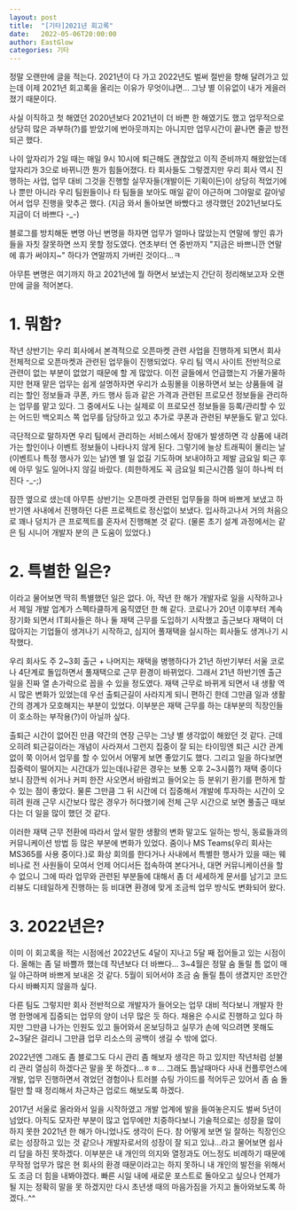 ```yaml
---
layout: post
title:  "[기타]2021년 회고록"
date:   2022-05-06T20:00:00
author: EastGlow
categories: 기타
---
```


정말 오랜만에 글을 적는다. 2021년이 다 가고 2022년도 벌써 절반을 향해 달려가고 있는데 이제 2021년 회고록을 올리는 이유가 무엇이냐면... 그냥 별 이유없이 내가 게을러졌기 때문이다.

사실 이직하고 첫 해였던 2020년보다 2021년이 더 바쁜 한 해였기도 했고 업무적으로 상당히 많은 과부하(?)를 받았기에 번아웃까지는 아니지만 업무시간이 끝나면 줄곧 방전되곤 했다.

나이 앞자리가 2일 때는 매일 9시 10시에 퇴근해도 괜찮았고 이직 준비까지 해왔었는데 앞자리가 3으로 바뀌니깐 뭔가 힘들어졌다. 타 회사들도 그렇겠지만 우리 회사 역시 진행하는 사업, 업무 대비 그것을 진행할 실무자들(개발이든 기획이든)이 상당히 적었기에 나 뿐만 아니라 우리 팀원들이나 타 팀들을 보아도 매일 같이 야근하며 그야말로 갈아넣어서 업무 진행을 맞추곤 했다. (지금 와서 돌아보면 바빴다고 생각했던 2021년보다도 지금이 더 바쁘다 -_-)

블로그를 방치해둔 변명 아닌 변명을 하자면 업무가 얼마나 많았는지 연말에 쌓인 휴가들을 자칫 잘못하면 쓰지 못할 정도였다. 연초부터 연 중반까지 "지금은 바쁘니깐 연말에 휴가 써야지~" 하다가 연말까지 가버린 것이다...ㅋ

아무튼 변명은 여기까지 하고 2021년에 뭘 하면서 보냈는지 간단히 정리해보고자 오랜만에 글을 적어본다.

# 1. 뭐함?

작년 상반기는 우리 회사에서 본격적으로 오픈마켓 관련 사업을 진행하게 되면서 회사 전체적으로 오픈마켓과 관련된 업무들이 진행되었다. 우리 팀 역시 사이트 전반적으로 관련이 없는 부분이 없었기 때문에 할 게 많았다. 이전 글들에서 언급했는지 가물가물하지만 현재 맡은 업무는 쉽게 설명하자면 우리가 쇼핑몰을 이용하면서 보는 상품들에 걸리는 할인 정보들과 쿠폰, 카드 행사 등과 같은 가격과 관련된 프로모션 정보들을 관리하는 업무를 맡고 있다. 그 중에서도 나는 실제로 이 프로모션 정보들을 등록/관리할 수 있는 어드민 백오피스 쪽 업무를 담당하고 있고 추가로 쿠폰과 관련된 부분들도 맡고 있다.

극단적으로 말하자면 우리 팀에서 관리하는 서비스에서 장애가 발생하면 각 상품에 내려가는 할인이나 이벤트 정보들이 나타나지 않게 된다. 그렇기에 늘상 트래픽이 몰리는 날(이벤트나 특정 행사가 있는 날)엔 별 일 없길 기도하며 보내야하고 제발 금요일 퇴근 후에 아무 일도 일어나지 않길 바랐다. (희한하게도 꼭 금요일 퇴근시간쯤 일이 하나씩 터진다 -_-;)

잠깐 옆으로 샜는데 아무튼 상반기는 오픈마켓 관련된 업무들을 하며 바쁘게 보냈고 하반기엔 사내에서 진행하던 다른 프로젝트로 정신없이 보냈다. 입사하고나서 거의 처음으로 꽤나 덩치가 큰 프로젝트를 혼자서 진행해본 것 같다. (물론 초기 설계 과정에서는 같은 팀 시니어 개발자 분의 큰 도움이 있었다.)

# 2. 특별한 일은?

이라고 물어보면 딱히 특별했던 일은 없다. 아, 작년 한 해가 개발자로 일을 시작하고나서 제일 개발 업계가 스펙타클하게 움직였던 한 해 같다. 코로나가 20년 이후부터 계속 장기화 되면서 IT회사들은 하나 둘 재택 근무를 도입하기 시작했고 출근보다 재택이 더 많아지는 기업들이 생겨나기 시작하고, 심지어 풀재택을 실시하는 회사들도 생겨나기 시작했다.

우리 회사도 주 2~3회 출근 + 나머지는 재택을 병행하다가 21년 하반기부터 서울 코로나 4단계로 돌입하면서 풀재택으로 근무 환경이 바뀌었다. 그래서 21년 하반기엔 출근일을 진짜 열 손가락으로 꼽을 수 있을 정도였다. 재택 근무로 바뀌게 되면서 내 생활 역시 많은 변화가 있었는데 우선 출퇴근길이 사라지게 되니 편하긴 한데 그만큼 일과 생활 간의 경계가 모호해지는 부분이 있었다. 이부분은 재택 근무를 하는 대부분의 직장인들이 호소하는 부작용(?)이 아닐까 싶다.

출퇴근 시간이 없어진 만큼 약간의 연장 근무는 그냥 별 생각없이 해왔던 것 같다. 근데 오히려 퇴근길이라는 개념이 사라져서 그런지 집중이 잘 되는 타이밍엔 퇴근 시간 관계없이 쭉 이어서 업무를 할 수 있어서 어떻게 보면 좋았기도 했다. 그리고 일을 하다보면 집중력이 떨어지는 시간대가 있는데(나같은 경우는 보통 오후 2~3시쯤?) 재택 중이다보니 잠깐씩 쉬거나 커피 한잔 사오면서 바람쐬고 들어오는 등 분위기 환기를 편하게 할 수 있는 점이 좋았다. 물론 그만큼 그 뒤 시간에 더 집중해서 개발에 투자하는 시간이 오히려 원래 근무 시간보다 많은 경우가 허다했기에 전체 근무 시간으로 보면 풀출근 때보다는 더 일을 많이 했던 것 같다.

이러한 재택 근무 전환에 따라서 앞서 말한 생활의 변화 말고도 일하는 방식, 동료들과의 커뮤니케이션 방법 등 많은 부분에 변화가 있었다. 줌이나 MS Teams(우리 회사는 MS365를 사용 중이다.)로 화상 회의를 한다거나 사내에서 특별한 행사가 있을 때는 웨비나로 전 사원들이 모여서 언제 어디서든 접속하여 본다거나, 대면 커뮤니케이션을 할 수 없으니 그에 따라 업무와 관련된 부분들에 대해서 좀 더 세세하게 문서를 남기고 코드 리뷰도 디테일하게 진행하는 등 비대면 환경에 맞게 조금씩 업무 방식도 변화되어 왔다.

# 3. 2022년은?

이미 이 회고록을 적는 시점에선 2022년도 4달이 지나고 5달 째 접어들고 있는 시점이다. 올해는 좀 덜 바쁠까 했는데 작년보다 더 바쁘다... 3~4월은 정말 숨 돌릴 틈 없이 매일 야근하며 바쁘게 보내온 것 같다. 5월이 되어서야 조금 숨 돌릴 틈이 생겼지만 조만간 다시 바빠지지 않을까 싶다.

다른 팀도 그렇지만 회사 전반적으로 개발자가 들어오는 업무 대비 적다보니 개발자 한명 한명에게 집중되는 업무의 양이 너무 많은 듯 하다. 채용은 수시로 진행하고 있다 하지만 그만큼 나가는 인원도 있고 들어와서 온보딩하고 실무가 손에 익으려면 못해도 2~3달은 걸리니 그만큼 업무 리소스의 공백이 생길 수 밖에 없다.

2022년엔 그래도 좀 블로그도 다시 관리 좀 해보자 생각은 하고 있지만 작년처럼 섣불리 관리 열심히 하겠다곤 말을 못 하겠다...ㅎㅎ... 그래도 틈날때마다 사내 컨플루언스에 개발, 업무 진행하면서 겪었던 경험이나 트러블 슈팅 가이드를 적어두곤 있어서 좀 숨 돌릴만 할 때 정리해서 차근차근 업로드 해보도록 하겠다.

2017년 서울로 올라와서 일을 시작하였고 개발 업계에 발을 들여놓은지도 벌써 5년이 넘었다.  아직도 모자란 부분이 많고 업무에만 치중하다보니 기술적으로는 성장을 많이 하지 못한 2021년 한 해가 아니었나도 생각이 든다. 참 어떻게 보면 일 잘하는 직장인으로는 성장하고 있는 것 같으나 개발자로서의 성장이 잘 되고 있냐...라고 물어보면 쉽사리 답을 하진 못하겠다. 이부분은 내 개인의 의지와 열정과도 어느정도 비례하기 때문에 무작정 업무가 많은 현 회사의 환경 때문이라고는 하지 못하니 내 개인의 발전을 위해서도 조금 더 힘을 내봐야겠다. 빠른 시일 내에 새로운 포스트로 돌아오고 싶으나 언제가 될 지는 정확히 말을 못 하겠지만 다시 초년생 때의 마음가짐을 가지고 돌아와보도록 하겠다..^^
